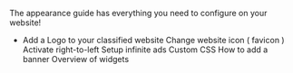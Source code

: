The appearance guide has everything you need to configure on your website! 

* Add a Logo to your classified website
Change website icon ( favicon )
Activate right-to-left
Setup infinite ads
Custom CSS
How to add a banner
Overview of widgets

